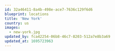 ```yaml
---
id: 32a46411-8a4b-498e-ace7-7636c129f6d6
blueprint: locations
title: 'New York'
country: us
images:
  - new-york.jpg
updated_by: fca42254-06b8-46c7-8203-512a7e8b3a69
updated_at: 1695723963
---
```

